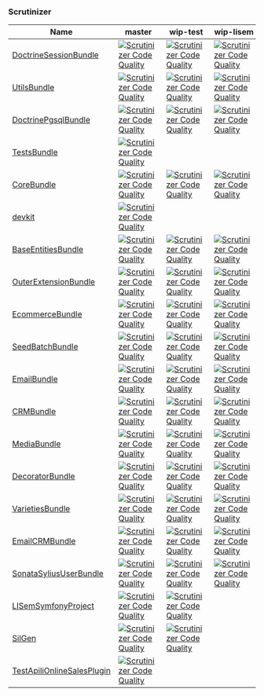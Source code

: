 ### Scrutinizer #

 | Name | master | wip-test | wip-lisem | 
 | -- | -- | -- | -- | 
 | [DoctrineSessionBundle](https://github.com/blast-project/DoctrineSessionBundle) | [![Scrutinizer Code Quality](https://scrutinizer-ci.com/g/blast-project/DoctrineSessionBundle/badges/quality-score.png?b=master)](https://scrutinizer-ci.com/g/blast-project/DoctrineSessionBundle/?branch=master) | [![Scrutinizer Code Quality](https://scrutinizer-ci.com/g/blast-project/DoctrineSessionBundle/badges/quality-score.png?b=wip-test)](https://scrutinizer-ci.com/g/blast-project/DoctrineSessionBundle/?branch=wip-test) | [![Scrutinizer Code Quality](https://scrutinizer-ci.com/g/blast-project/DoctrineSessionBundle/badges/quality-score.png?b=wip-lisem)](https://scrutinizer-ci.com/g/blast-project/DoctrineSessionBundle/?branch=wip-lisem) | 
 | [UtilsBundle](https://github.com/blast-project/UtilsBundle) | [![Scrutinizer Code Quality](https://scrutinizer-ci.com/g/blast-project/UtilsBundle/badges/quality-score.png?b=master)](https://scrutinizer-ci.com/g/blast-project/UtilsBundle/?branch=master) | [![Scrutinizer Code Quality](https://scrutinizer-ci.com/g/blast-project/UtilsBundle/badges/quality-score.png?b=wip-test)](https://scrutinizer-ci.com/g/blast-project/UtilsBundle/?branch=wip-test) | [![Scrutinizer Code Quality](https://scrutinizer-ci.com/g/blast-project/UtilsBundle/badges/quality-score.png?b=wip-lisem)](https://scrutinizer-ci.com/g/blast-project/UtilsBundle/?branch=wip-lisem) | 
 | [DoctrinePgsqlBundle](https://github.com/blast-project/DoctrinePgsqlBundle) | [![Scrutinizer Code Quality](https://scrutinizer-ci.com/g/blast-project/DoctrinePgsqlBundle/badges/quality-score.png?b=master)](https://scrutinizer-ci.com/g/blast-project/DoctrinePgsqlBundle/?branch=master) | [![Scrutinizer Code Quality](https://scrutinizer-ci.com/g/blast-project/DoctrinePgsqlBundle/badges/quality-score.png?b=wip-test)](https://scrutinizer-ci.com/g/blast-project/DoctrinePgsqlBundle/?branch=wip-test) | [![Scrutinizer Code Quality](https://scrutinizer-ci.com/g/blast-project/DoctrinePgsqlBundle/badges/quality-score.png?b=wip-lisem)](https://scrutinizer-ci.com/g/blast-project/DoctrinePgsqlBundle/?branch=wip-lisem) | 
 | [TestsBundle](https://github.com/blast-project/TestsBundle) | [![Scrutinizer Code Quality](https://scrutinizer-ci.com/g/blast-project/TestsBundle/badges/quality-score.png?b=master)](https://scrutinizer-ci.com/g/blast-project/TestsBundle/?branch=master) |  |  | 
 | [CoreBundle](https://github.com/blast-project/CoreBundle) | [![Scrutinizer Code Quality](https://scrutinizer-ci.com/g/blast-project/CoreBundle/badges/quality-score.png?b=master)](https://scrutinizer-ci.com/g/blast-project/CoreBundle/?branch=master) | [![Scrutinizer Code Quality](https://scrutinizer-ci.com/g/blast-project/CoreBundle/badges/quality-score.png?b=wip-test)](https://scrutinizer-ci.com/g/blast-project/CoreBundle/?branch=wip-test) | [![Scrutinizer Code Quality](https://scrutinizer-ci.com/g/blast-project/CoreBundle/badges/quality-score.png?b=wip-lisem)](https://scrutinizer-ci.com/g/blast-project/CoreBundle/?branch=wip-lisem) | 
 | [devkit](https://github.com/blast-project/devkit) | [![Scrutinizer Code Quality](https://scrutinizer-ci.com/g/blast-project/devkit/badges/quality-score.png?b=master)](https://scrutinizer-ci.com/g/blast-project/devkit/?branch=master) |  |  | 
 | [BaseEntitiesBundle](https://github.com/blast-project/BaseEntitiesBundle) | [![Scrutinizer Code Quality](https://scrutinizer-ci.com/g/blast-project/BaseEntitiesBundle/badges/quality-score.png?b=master)](https://scrutinizer-ci.com/g/blast-project/BaseEntitiesBundle/?branch=master) | [![Scrutinizer Code Quality](https://scrutinizer-ci.com/g/blast-project/BaseEntitiesBundle/badges/quality-score.png?b=wip-test)](https://scrutinizer-ci.com/g/blast-project/BaseEntitiesBundle/?branch=wip-test) | [![Scrutinizer Code Quality](https://scrutinizer-ci.com/g/blast-project/BaseEntitiesBundle/badges/quality-score.png?b=wip-lisem)](https://scrutinizer-ci.com/g/blast-project/BaseEntitiesBundle/?branch=wip-lisem) | 
 | [OuterExtensionBundle](https://github.com/blast-project/OuterExtensionBundle) | [![Scrutinizer Code Quality](https://scrutinizer-ci.com/g/blast-project/OuterExtensionBundle/badges/quality-score.png?b=master)](https://scrutinizer-ci.com/g/blast-project/OuterExtensionBundle/?branch=master) | [![Scrutinizer Code Quality](https://scrutinizer-ci.com/g/blast-project/OuterExtensionBundle/badges/quality-score.png?b=wip-test)](https://scrutinizer-ci.com/g/blast-project/OuterExtensionBundle/?branch=wip-test) | [![Scrutinizer Code Quality](https://scrutinizer-ci.com/g/blast-project/OuterExtensionBundle/badges/quality-score.png?b=wip-lisem)](https://scrutinizer-ci.com/g/blast-project/OuterExtensionBundle/?branch=wip-lisem) | 
 | [EcommerceBundle](https://github.com/libre-informatique/EcommerceBundle) | [![Scrutinizer Code Quality](https://scrutinizer-ci.com/g/libre-informatique/EcommerceBundle/badges/quality-score.png?b=master)](https://scrutinizer-ci.com/g/libre-informatique/EcommerceBundle/?branch=master) | [![Scrutinizer Code Quality](https://scrutinizer-ci.com/g/libre-informatique/EcommerceBundle/badges/quality-score.png?b=wip-test)](https://scrutinizer-ci.com/g/libre-informatique/EcommerceBundle/?branch=wip-test) | [![Scrutinizer Code Quality](https://scrutinizer-ci.com/g/libre-informatique/EcommerceBundle/badges/quality-score.png?b=wip-lisem)](https://scrutinizer-ci.com/g/libre-informatique/EcommerceBundle/?branch=wip-lisem) | 
 | [SeedBatchBundle](https://github.com/libre-informatique/SeedBatchBundle) | [![Scrutinizer Code Quality](https://scrutinizer-ci.com/g/libre-informatique/SeedBatchBundle/badges/quality-score.png?b=master)](https://scrutinizer-ci.com/g/libre-informatique/SeedBatchBundle/?branch=master) | [![Scrutinizer Code Quality](https://scrutinizer-ci.com/g/libre-informatique/SeedBatchBundle/badges/quality-score.png?b=wip-test)](https://scrutinizer-ci.com/g/libre-informatique/SeedBatchBundle/?branch=wip-test) | [![Scrutinizer Code Quality](https://scrutinizer-ci.com/g/libre-informatique/SeedBatchBundle/badges/quality-score.png?b=wip-lisem)](https://scrutinizer-ci.com/g/libre-informatique/SeedBatchBundle/?branch=wip-lisem) | 
 | [EmailBundle](https://github.com/libre-informatique/EmailBundle) | [![Scrutinizer Code Quality](https://scrutinizer-ci.com/g/libre-informatique/EmailBundle/badges/quality-score.png?b=master)](https://scrutinizer-ci.com/g/libre-informatique/EmailBundle/?branch=master) | [![Scrutinizer Code Quality](https://scrutinizer-ci.com/g/libre-informatique/EmailBundle/badges/quality-score.png?b=wip-test)](https://scrutinizer-ci.com/g/libre-informatique/EmailBundle/?branch=wip-test) | [![Scrutinizer Code Quality](https://scrutinizer-ci.com/g/libre-informatique/EmailBundle/badges/quality-score.png?b=wip-lisem)](https://scrutinizer-ci.com/g/libre-informatique/EmailBundle/?branch=wip-lisem) | 
 | [CRMBundle](https://github.com/libre-informatique/CRMBundle) | [![Scrutinizer Code Quality](https://scrutinizer-ci.com/g/libre-informatique/CRMBundle/badges/quality-score.png?b=master)](https://scrutinizer-ci.com/g/libre-informatique/CRMBundle/?branch=master) | [![Scrutinizer Code Quality](https://scrutinizer-ci.com/g/libre-informatique/CRMBundle/badges/quality-score.png?b=wip-test)](https://scrutinizer-ci.com/g/libre-informatique/CRMBundle/?branch=wip-test) | [![Scrutinizer Code Quality](https://scrutinizer-ci.com/g/libre-informatique/CRMBundle/badges/quality-score.png?b=wip-lisem)](https://scrutinizer-ci.com/g/libre-informatique/CRMBundle/?branch=wip-lisem) | 
 | [MediaBundle](https://github.com/libre-informatique/MediaBundle) | [![Scrutinizer Code Quality](https://scrutinizer-ci.com/g/libre-informatique/MediaBundle/badges/quality-score.png?b=master)](https://scrutinizer-ci.com/g/libre-informatique/MediaBundle/?branch=master) | [![Scrutinizer Code Quality](https://scrutinizer-ci.com/g/libre-informatique/MediaBundle/badges/quality-score.png?b=wip-test)](https://scrutinizer-ci.com/g/libre-informatique/MediaBundle/?branch=wip-test) | [![Scrutinizer Code Quality](https://scrutinizer-ci.com/g/libre-informatique/MediaBundle/badges/quality-score.png?b=wip-lisem)](https://scrutinizer-ci.com/g/libre-informatique/MediaBundle/?branch=wip-lisem) | 
 | [DecoratorBundle](https://github.com/libre-informatique/DecoratorBundle) | [![Scrutinizer Code Quality](https://scrutinizer-ci.com/g/libre-informatique/DecoratorBundle/badges/quality-score.png?b=master)](https://scrutinizer-ci.com/g/libre-informatique/DecoratorBundle/?branch=master) | [![Scrutinizer Code Quality](https://scrutinizer-ci.com/g/libre-informatique/DecoratorBundle/badges/quality-score.png?b=wip-test)](https://scrutinizer-ci.com/g/libre-informatique/DecoratorBundle/?branch=wip-test) | [![Scrutinizer Code Quality](https://scrutinizer-ci.com/g/libre-informatique/DecoratorBundle/badges/quality-score.png?b=wip-lisem)](https://scrutinizer-ci.com/g/libre-informatique/DecoratorBundle/?branch=wip-lisem) | 
 | [VarietiesBundle](https://github.com/libre-informatique/VarietiesBundle) | [![Scrutinizer Code Quality](https://scrutinizer-ci.com/g/libre-informatique/VarietiesBundle/badges/quality-score.png?b=master)](https://scrutinizer-ci.com/g/libre-informatique/VarietiesBundle/?branch=master) | [![Scrutinizer Code Quality](https://scrutinizer-ci.com/g/libre-informatique/VarietiesBundle/badges/quality-score.png?b=wip-test)](https://scrutinizer-ci.com/g/libre-informatique/VarietiesBundle/?branch=wip-test) | [![Scrutinizer Code Quality](https://scrutinizer-ci.com/g/libre-informatique/VarietiesBundle/badges/quality-score.png?b=wip-lisem)](https://scrutinizer-ci.com/g/libre-informatique/VarietiesBundle/?branch=wip-lisem) | 
 | [EmailCRMBundle](https://github.com/libre-informatique/EmailCRMBundle) | [![Scrutinizer Code Quality](https://scrutinizer-ci.com/g/libre-informatique/EmailCRMBundle/badges/quality-score.png?b=master)](https://scrutinizer-ci.com/g/libre-informatique/EmailCRMBundle/?branch=master) | [![Scrutinizer Code Quality](https://scrutinizer-ci.com/g/libre-informatique/EmailCRMBundle/badges/quality-score.png?b=wip-test)](https://scrutinizer-ci.com/g/libre-informatique/EmailCRMBundle/?branch=wip-test) | [![Scrutinizer Code Quality](https://scrutinizer-ci.com/g/libre-informatique/EmailCRMBundle/badges/quality-score.png?b=wip-lisem)](https://scrutinizer-ci.com/g/libre-informatique/EmailCRMBundle/?branch=wip-lisem) | 
 | [SonataSyliusUserBundle](https://github.com/libre-informatique/SonataSyliusUserBundle) | [![Scrutinizer Code Quality](https://scrutinizer-ci.com/g/libre-informatique/SonataSyliusUserBundle/badges/quality-score.png?b=master)](https://scrutinizer-ci.com/g/libre-informatique/SonataSyliusUserBundle/?branch=master) | [![Scrutinizer Code Quality](https://scrutinizer-ci.com/g/libre-informatique/SonataSyliusUserBundle/badges/quality-score.png?b=wip-test)](https://scrutinizer-ci.com/g/libre-informatique/SonataSyliusUserBundle/?branch=wip-test) | [![Scrutinizer Code Quality](https://scrutinizer-ci.com/g/libre-informatique/SonataSyliusUserBundle/badges/quality-score.png?b=wip-lisem)](https://scrutinizer-ci.com/g/libre-informatique/SonataSyliusUserBundle/?branch=wip-lisem) | 
 | [LISemSymfonyProject](https://github.com/libre-informatique/LISemSymfonyProject) | [![Scrutinizer Code Quality](https://scrutinizer-ci.com/g/libre-informatique/LISemSymfonyProject/badges/quality-score.png?b=master)](https://scrutinizer-ci.com/g/libre-informatique/LISemSymfonyProject/?branch=master) | [![Scrutinizer Code Quality](https://scrutinizer-ci.com/g/libre-informatique/LISemSymfonyProject/badges/quality-score.png?b=wip-test)](https://scrutinizer-ci.com/g/libre-informatique/LISemSymfonyProject/?branch=wip-test) |  | 
 | [SilGen](https://github.com/libre-informatique/SilGen) | [![Scrutinizer Code Quality](https://scrutinizer-ci.com/g/libre-informatique/SilGen/badges/quality-score.png?b=master)](https://scrutinizer-ci.com/g/libre-informatique/SilGen/?branch=master) | [![Scrutinizer Code Quality](https://scrutinizer-ci.com/g/libre-informatique/SilGen/badges/quality-score.png?b=wip-test)](https://scrutinizer-ci.com/g/libre-informatique/SilGen/?branch=wip-test) |  | 
 | [TestApiliOnlineSalesPlugin](https://github.com/e-venement/TestApiliOnlineSalesPlugin) | [![Scrutinizer Code Quality](https://scrutinizer-ci.com/g/e-venement/TestApiliOnlineSalesPlugin/badges/quality-score.png?b=master)](https://scrutinizer-ci.com/g/e-venement/TestApiliOnlineSalesPlugin/?branch=master) |  |  | 
